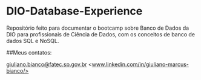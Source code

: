 # DIO-Database-Experience
Repositório feito para documentar o bootcamp sobre Banco de Dados da DIO para profissionais de Ciência de Dados, com os conceitos de banco de dados SQL e NoSQL.

##Meus contatos:

<giuliano.bianco@fatec.sp.gov.br>
<www.linkedin.com/in/giuliano-marcus-bianco/>
